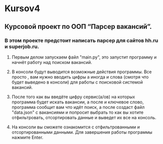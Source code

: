 # Kursov4

## Курсовой проект по ООП “Парсер вакансий”. 

### В этом проекте предстоит написать парсер для сайтов hh.ru и superjob.ru.

1. Первым делом запускаем файл "main.py", это запустит программу и начнёт работу над поиском вакансий.

2. В консоли будут выводится возможные действия программы. Все просто , вам нужно вводить цифры а иногда и слова (смотря что будет выведено в консоли) для работы с поисковой системой вакансий.

3. После того как вы введёте цифру сервис(а/ов) на которых программа будет искать вакансии, а после и ключевое слово, программа сообщит вам что идёт поиск, а после  создаст файл "data.json" с вакансиями и попросит выбрать то как вы хотите отфильтровать, отсортировать данные и выведет их все на консоль.

4. На консоли вы сможете ознакомится с отфильтрованными и отсортированными данными. Для завершения работы программы нажмите Enter.
